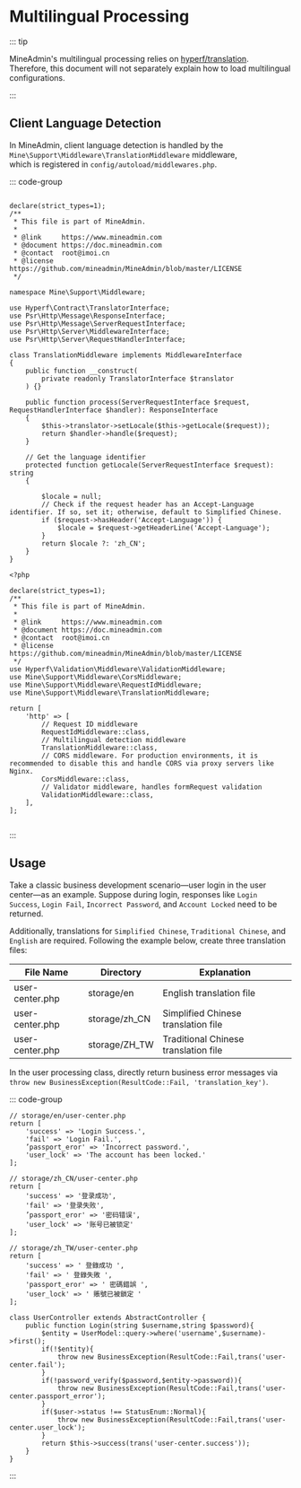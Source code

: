 # Multilingual Processing

::: tip

MineAdmin's multilingual processing relies on [hyperf/translation](https://github.com/hyperf/translation).  
Therefore, this document will not separately explain how to load multilingual configurations.

:::

## Client Language Detection

In MineAdmin, client language detection is handled by the `Mine\Support\Middleware\TranslationMiddleware` middleware,  
which is registered in `config/autoload/middlewares.php`.

::: code-group

```php{34-41} [TranslationMiddleware]

declare(strict_types=1);
/**
 * This file is part of MineAdmin.
 *
 * @link     https://www.mineadmin.com
 * @document https://doc.mineadmin.com
 * @contact  root@imoi.cn
 * @license  https://github.com/mineadmin/MineAdmin/blob/master/LICENSE
 */

namespace Mine\Support\Middleware;

use Hyperf\Contract\TranslatorInterface;
use Psr\Http\Message\ResponseInterface;
use Psr\Http\Message\ServerRequestInterface;
use Psr\Http\Server\MiddlewareInterface;
use Psr\Http\Server\RequestHandlerInterface;

class TranslationMiddleware implements MiddlewareInterface
{
    public function __construct(
        private readonly TranslatorInterface $translator
    ) {}

    public function process(ServerRequestInterface $request, RequestHandlerInterface $handler): ResponseInterface
    {
        $this->translator->setLocale($this->getLocale($request));
        return $handler->handle($request);
    }

    // Get the language identifier
    protected function getLocale(ServerRequestInterface $request): string
    {
        
        $locale = null;
        // Check if the request header has an Accept-Language identifier. If so, set it; otherwise, default to Simplified Chinese.
        if ($request->hasHeader('Accept-Language')) {
            $locale = $request->getHeaderLine('Accept-Language');
        }
        return $locale ?: 'zh_CN';
    }
}
```

```php{25-26} [middlewares.php]
<?php

declare(strict_types=1);
/**
 * This file is part of MineAdmin.
 *
 * @link     https://www.mineadmin.com
 * @document https://doc.mineadmin.com
 * @contact  root@imoi.cn
 * @license  https://github.com/mineadmin/MineAdmin/blob/master/LICENSE
 */
use Hyperf\Validation\Middleware\ValidationMiddleware;
use Mine\Support\Middleware\CorsMiddleware;
use Mine\Support\Middleware\RequestIdMiddleware;
use Mine\Support\Middleware\TranslationMiddleware;

return [
    'http' => [
        // Request ID middleware
        RequestIdMiddleware::class,
        // Multilingual detection middleware
        TranslationMiddleware::class,
        // CORS middleware. For production environments, it is recommended to disable this and handle CORS via proxy servers like Nginx.
        CorsMiddleware::class,
        // Validator middleware, handles formRequest validation
        ValidationMiddleware::class,
    ],
];


```

:::

## Usage

Take a classic business development scenario—user login in the user center—as an example. Suppose during login, responses like `Login Success`, `Login Fail`, `Incorrect Password`, and `Account Locked` need to be returned.

Additionally, translations for `Simplified Chinese`, `Traditional Chinese`, and `English` are required. Following the example below, create three translation files:

| File Name         | Directory        | Explanation       |
|-----------------|---------------|------------------|
| user-center.php | storage/en    | English translation file   |
| user-center.php | storage/zh_CN | Simplified Chinese translation file |
| user-center.php | storage/ZH_TW | Traditional Chinese translation file |

In the user processing class, directly return business error messages via `throw new BusinessException(ResultCode::Fail, 'translation_key')`.

::: code-group

```php{1} [English Translation File]
// storage/en/user-center.php
return [
    'success' => 'Login Success.',
    'fail' => 'Login Fail.',
    ’passport_eror' => 'Incorrect password.',
    'user_lock' => 'The account has been locked.'
];
```

```php{1} [Simplified Chinese Translation File]
// storage/zh_CN/user-center.php
return [
    'success' => '登录成功',
    'fail' => '登录失败',
    ’passport_eror' => '密码错误',
    'user_lock' => '账号已被锁定'
];
```

```php{1} [Traditional Chinese Translation File]
// storage/zh_TW/user-center.php
return [
    'success' => ' 登錄成功 ',
    'fail' => ' 登錄失敗 ',
    'passport_eror' => ' 密碼錯誤 ',
    'user_lock' => ' 賬號已被鎖定 '
];

```

```php{5,8,11} [Business Processing Class]
class UserController extends AbstractController {
    public function Login(string $username,string $password){
        $entity = UserModel::query->where('username',$username)->first();
        if(!$entity){
            throw new BusinessException(ResultCode::Fail,trans('user-center.fail');
        }
        if(!password_verify($password,$entity->password)){
            throw new BusinessException(ResultCode::Fail,trans('user-center.passport_error');
        }
        if($user->status !== StatusEnum::Normal){
            throw new BusinessException(ResultCode::Fail,trans('user-center.user_lock');
        }
        return $this->success(trans('user-center.success'));
    }
}

```
:::
